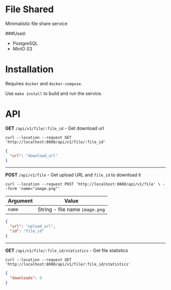 # File Shared

Minimalistic file share service

###Used:

* PostgreSQL
* MinIO S3

# Installation

Requires `docker` and `docker-compose`.

Use `make install` to build and run the service.

# API

**GET** `/api/v1/file/:file_id` - Get download url

`curl --location --request GET 'http://localhost:8080/api/v1/file/:file_id'`

```json
{
  "url": "download_url"
}
```

---
**POST** `/api/v1/file` - Get upload URL and `file_id` to download it

`curl --location --request POST 'http://localhost:8080/api/v1/file' \
--form 'name="image.png"'`

Argument | Value
--- | ---
`name` | String - file name `image.png`

```json
{
  "url": "upload_url",
  "id": "file_id"
}
```

---
**GET** `/api/v1/file/:file_id/statistics` - Get file statistics

`curl --location --request GET 'http://localhost:8080/api/v1/file/:file_id/statistics'`

```json
{
  "downloads": 0
}
```
